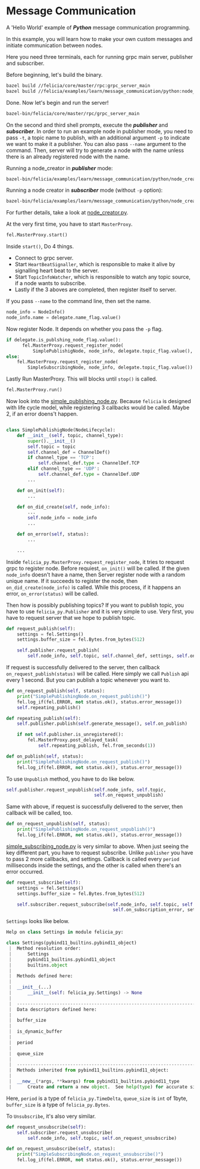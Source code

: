 # Message Communication

A 'Hello World' example of ***Python*** message communication programming.

In this example, you will learn how to make your own custom messages and initiate communication between nodes.

Here you need three terminals, each for running grpc main server, publisher and subscriber.

Before beginning, let's build the binary.

```bash
bazel build //felicia/core/master/rpc:grpc_server_main
bazel build //felicia/examples/learn/message_communication/python:node_creator
```

Done. Now let's begin and run the server!

```bash
bazel-bin/felicia/core/master/rpc/grpc_server_main
```

On the second and third shell prompts, execute the ***publisher*** and ***subscriber***. In order to run an example node in publisher mode, you need to pass `-t`, a topic name to publish, with an additional argument `-p` to indicate we want to make it a publisher. You can also pass `--name` argument to the command. Then, server will try to generate a node with the name unless there is an already registered node with the name.

Running a node_creator in ***publisher*** mode:
```bash
bazel-bin/felicia/examples/learn/message_communication/python/node_creator -p -t message
```

Running a node creator in ***subscriber*** mode (without `-p` option):
```bash
bazel-bin/felicia/examples/learn/message_communication/python/node_creator -t message
```

For further details, take a look at [node_creator.py](node_creator.py).

At the very first time, you have to start `MasterProxy`.

```python
fel.MasterProxy.start()
```

Inside `start()`, Do 4 things.
* Connect to grpc server.
* Start `HeartBeatSignaller`, which is responsible to make it alive by signalling heart beat to the server.
* Start `TopicInfoWatcher`, which is responsible to watch any topic source, if a node wants to subscribe.
* Lastly if the 3 aboves are completed, then register itself to server.

If you pass `--name` to the command line, then set the name.

```python
node_info = NodeInfo()
node_info.name = delegate.name_flag.value()
```

Now register Node. It depends on whether you pass the `-p` flag.

```python
if delegate.is_publshing_node_flag.value():
      fel.MasterProxy.request_register_node(
          SimplePublishigNode, node_info, delegate.topic_flag.value(), delegate.channel_type_flag.value())
else:
    fel.MasterProxy.request_register_node(
        SimpleSubscribingNode, node_info, delegate.topic_flag.value())
```

Lastly Run MasterProxy. This will blocks until `stop()` is called.

```python
fel.MasterProxy.run()
```

Now look into the [simple_publishing_node.py](simple_publishing_node.py). Because `felicia` is designed with life cycle model, while registering 3 callbacks would be called. Maybe 2, if an error doens't happen.

```python

class SimplePublishigNode(NodeLifecycle):
    def __init__(self, topic, channel_type):
        super().__init__()
        self.topic = topic
        self.channel_def = ChannelDef()
        if channel_type == 'TCP':
            self.channel_def.type = ChannelDef.TCP
        elif channel_type == 'UDP':
            self.channel_def.type = ChannelDef.UDP
        ...

    def on_init(self):
        ...

    def on_did_create(self, node_info):
        ...
        self.node_info = node_info
        ...

    def on_error(self, status):
        ...

    ...
```

Inside `felicia_py.MasterProxy.request_register_node`, it tries to request grpc to register node.
Before requiest, `on_init()` will be called. If the given `node_info` doesn't have a name, then Server register node with a random unique name. If it succeeds to register the node, then `on_did_create(node_info)` is called. While this process, if it happens an error, `on_error(status)` will be called.


Then how is possibly publishing topics? If you want to publish topic, you have to use `felicia_py.Publisher` and it is very simple to use. Very first, you have to request server that we hope to publish topic.

```python
def request_publish(self):
    settings = fel.Settings()
    settings.buffer_size = fel.Bytes.from_bytes(512)

    self.publisher.request_publish(
        self.node_info, self.topic, self.channel_def, settings, self.on_request_publish)
```

If request is successfully delivered to the server, then callback `on_request_publish(status)` will be called. Here simply we call `Publish` api every 1 second. But you can publish a topic whenever you want to.

```python
def on_request_publish(self, status):
    print("SimplePublishingNode.on_request_publish()")
    fel.log_if(fel.ERROR, not status.ok(), status.error_message())
    self.repeating_publish()

def repeating_publish(self):
    self.publisher.publish(self.generate_message(), self.on_publish)

    if not self.publisher.is_unregistered():
        fel.MasterProxy.post_delayed_task(
            self.repeating_publish, fel.from_seconds(1))

def on_publish(self, status):
    print("SimplePublishingNode.on_request_publish()")
    fel.log_if(fel.ERROR, not status.ok(), status.error_message())
```

To use `Unpublish` method, you have to do like below.

```python
self.publisher.request_unpublish(self.node_info, self.topic,
                                 self.on_request_unpublish)
```

Same with above, if request is successfully delivered to the server, then callback
will be called, too.

```python
def on_request_unpublish(self, status):
    print("SimplePublishingNode.on_request_unpublish()")
    fel.log_if(fel.ERROR, not status.ok(), status.error_message())
```

[simple_subscribing_node.py](simple_subscribing_node.py) is very similar to above. When just seeing the key different part, you have to request subscribe. Unlike `publisher` you have to pass 2 more callbacks, and settings. Callback is called every `period` milliseconds inside the settings, and the other is called when there's an error occurred.

```python
def request_subscribe(self):
    settings = fel.Settings()
    settings.buffer_size = fel.Bytes.from_bytes(512)

    self.subscriber.request_subscribe(self.node_info, self.topic, self.on_message,
                                        self.on_subscription_error, settings, self.on_request_subscribe)
```

`Settings` looks like below.

```python
Help on class Settings in module felicia_py:

class Settings(pybind11_builtins.pybind11_object)
 |  Method resolution order:
 |      Settings
 |      pybind11_builtins.pybind11_object
 |      builtins.object
 |
 |  Methods defined here:
 |
 |  __init__(...)
 |      __init__(self: felicia_py.Settings) -> None
 |
 |  ----------------------------------------------------------------------
 |  Data descriptors defined here:
 |
 |  buffer_size
 |
 |  is_dynamic_buffer
 |
 |  period
 |
 |  queue_size
 |
 |  ----------------------------------------------------------------------
 |  Methods inherited from pybind11_builtins.pybind11_object:
 |
 |  __new__(*args, **kwargs) from pybind11_builtins.pybind11_type
 |      Create and return a new object.  See help(type) for accurate signature.
```

Here, `period` is a type of `felicia_py.TimeDelta`, `queue_size` is `int` of 1byte, `buffer_size` is a type of `felicia_py.Bytes`.

To `Unsubscribe`, it's also very similar.

```python
def request_unsubscribe(self):
    self.subscriber.request_unsubscribe(
        self.node_info, self.topic, self.on_request_unsubscribe)

def on_request_unsubscribe(self, status):
    print("SimpleSubscribingNode.on_request_unsubscribe()")
    fel.log_if(fel.ERROR, not status.ok(), status.error_message())
```

